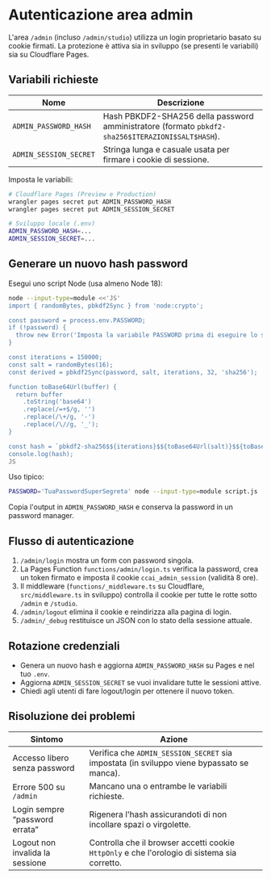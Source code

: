 # Autenticazione area admin

L'area `/admin` (incluso `/admin/studio`) utilizza un login proprietario basato su cookie firmati.
La protezione è attiva sia in sviluppo (se presenti le variabili) sia su Cloudflare Pages.

## Variabili richieste

| Nome | Descrizione |
| ---- | ----------- |
| `ADMIN_PASSWORD_HASH` | Hash PBKDF2-SHA256 della password amministratore (formato `pbkdf2-sha256$ITERAZIONI$SALT$HASH`). |
| `ADMIN_SESSION_SECRET` | Stringa lunga e casuale usata per firmare i cookie di sessione. |

Imposta le variabili:

```bash
# Cloudflare Pages (Preview e Production)
wrangler pages secret put ADMIN_PASSWORD_HASH
wrangler pages secret put ADMIN_SESSION_SECRET

# Sviluppo locale (.env)
ADMIN_PASSWORD_HASH=...
ADMIN_SESSION_SECRET=...
```

## Generare un nuovo hash password

Esegui uno script Node (usa almeno Node 18):

```bash
node --input-type=module <<'JS'
import { randomBytes, pbkdf2Sync } from 'node:crypto';

const password = process.env.PASSWORD;
if (!password) {
  throw new Error('Imposta la variabile PASSWORD prima di eseguire lo script.');
}

const iterations = 150000;
const salt = randomBytes(16);
const derived = pbkdf2Sync(password, salt, iterations, 32, 'sha256');

function toBase64Url(buffer) {
  return buffer
    .toString('base64')
    .replace(/=+$/g, '')
    .replace(/\+/g, '-')
    .replace(/\//g, '_');
}

const hash = `pbkdf2-sha256$${iterations}$${toBase64Url(salt)}$${toBase64Url(derived)}`;
console.log(hash);
JS
```

Uso tipico:

```bash
PASSWORD='TuaPasswordSuperSegreta' node --input-type=module script.js
```

Copia l'output in `ADMIN_PASSWORD_HASH` e conserva la password in un password manager.

## Flusso di autenticazione

1. `/admin/login` mostra un form con password singola.
2. La Pages Function `functions/admin/login.ts` verifica la password, crea un token firmato e imposta il cookie `ccai_admin_session` (validità 8 ore).
3. Il middleware (`functions/_middleware.ts` su Cloudflare, `src/middleware.ts` in sviluppo) controlla il cookie per tutte le rotte sotto `/admin` e `/studio`.
4. `/admin/logout` elimina il cookie e reindirizza alla pagina di login.
5. `/admin/_debug` restituisce un JSON con lo stato della sessione attuale.

## Rotazione credenziali

- Genera un nuovo hash e aggiorna `ADMIN_PASSWORD_HASH` su Pages e nel tuo `.env`.
- Aggiorna `ADMIN_SESSION_SECRET` se vuoi invalidare tutte le sessioni attive.
- Chiedi agli utenti di fare logout/login per ottenere il nuovo token.

## Risoluzione dei problemi

| Sintomo | Azione |
| ------- | ------ |
| Accesso libero senza password | Verifica che `ADMIN_SESSION_SECRET` sia impostata (in sviluppo viene bypassato se manca). |
| Errore 500 su `/admin` | Mancano una o entrambe le variabili richieste. |
| Login sempre “password errata” | Rigenera l'hash assicurandoti di non incollare spazi o virgolette. |
| Logout non invalida la sessione | Controlla che il browser accetti cookie `HttpOnly` e che l'orologio di sistema sia corretto. |
